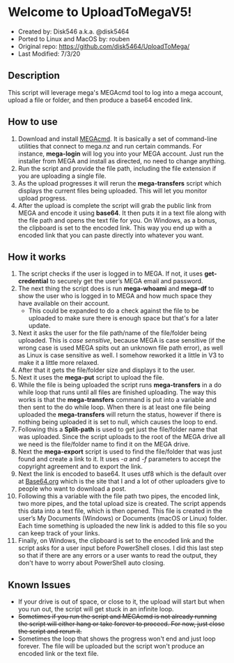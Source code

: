 # Welcome to UploadToMegaV5!
* Created by: Disk546 a.k.a. @disk5464
* Ported to Linux and MacOS by: rouben
* Original repo: https://github.com/disk5464/UploadToMega/
* Last Modified: 7/3/20

## Description
This script will leverage mega's MEGAcmd tool to log into a mega account, upload a file or folder, and then produce a base64 encoded link.

## How to use
1. Download and install [MEGAcmd](https://mega.nz/cmd). It is basically a set of command-line utilities that connect to mega.nz and run certain commands. For instance, **mega-login** will log you into your MEGA account. Just run the installer from MEGA and install as directed, no need to change anything.
2. Run the script and provide the file path, including the file extension if you are uploading a single file.
3. As the upload progresses it will rerun the **mega-transfers** script which displays the current files being uploaded. This will let you monitor upload progress.
4. After the upload is complete the script will grab the public link from MEGA and encode it using **base64**. It then puts it in a text file along with the file path and opens the text file for you. On Windows, as a bonus, the clipboard is set to the encoded link. This way you end up with a encoded link that you can paste directly into whatever you want.

## How it works
1. The script checks if the user is logged in to MEGA. If not, it uses **get-credential** to securely get the user’s MEGA email and password.
2. The next thing the script does is run **mega-whoami** and **mega-df** to show the user who is logged in to MEGA and how much space they have available on their account. 
   * This could be expanded to do a check against the file to be uploaded to make sure there is enough space but that's for a later update.
3. Next it asks the user for the file path/name of the file/folder being uploaded. This is *case sensitive*, because MEGA is case sensitive (if the wrong case is used MEGA spits out an unknown file path error), as well as Linux is case sensitive as well. I somehow reworked it a little in V3 to make it a little more relaxed.
4. After that it gets the file/folder size and displays it to the user.
5. Next it uses the **mega-put** script to upload the file.
6. While the file is being uploaded the script runs **mega-transfers** in a do while loop that runs until all files are finished uploading. The way this works is that the **mega-transfers** command is put into a variable and then sent to the do while loop. When there is at least one file being uploaded the **mega-transfers** will return the status, however if there is nothing being uploaded it is set to null, which causes the loop to end. 
7. Following this a **Split-path** is used to get just the file/folder name that was uploaded. Since the script uploads to the root of the MEGA drive all we need is the file/folder name to find it on the MEGA drive.
8. Next the **mega-export** script is used to find the file/folder that was just found and create a link to it. It uses *-a* and *-f* parameters to accept the copyright agreement and to export the link.
9. Next the link is encoded to base64. It uses utf8 which is the default over at [Base64.org](https://www.base64decode.org/) which is the site that I and a lot of other uploaders give to people who want to download a post.
10. Following this a variable with the file path two pipes, the encoded link, two more pipes, and the total upload size is created. The script appends this data into a text file, which is then opened. This file is created in the user’s My Documents (Windows) or Documents (macOS or Linux) folder. Each time something is uploaded the new link is added to this file so you can keep track of your links.
11. Finally, on Windows, the clipboard is set to the encoded link and the script asks for a user input before PowerShell closes. I did this last step so that if there are any errors or a user wants to read the output, they don't have to worry about PowerShell auto closing.

## Known Issues
* If your drive is out of space, or close to it, the upload will start but when you run out, the script will get stuck in an infinite loop.
* ~~Sometimes if you run the script and MEGAcmd is not already running the script will either hang or take forever to proceed. For now, just close the script and rerun it.~~
* Sometimes the loop that shows the progress won't end and just loop forever. The file will be uploaded but the script won't produce an encoded link or the text file.
